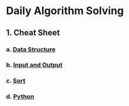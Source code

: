 # Daily Algorithm Solving

## 1. Cheat Sheet

### a. [Data Structure](./cheatsheet/datastructure.md)

### b. [Input and Output](./cheatsheet/input_output.md)

### c. [Sort](./cheatsheet/sort.md)

### d. [Python](./cheatsheet/python.md)

